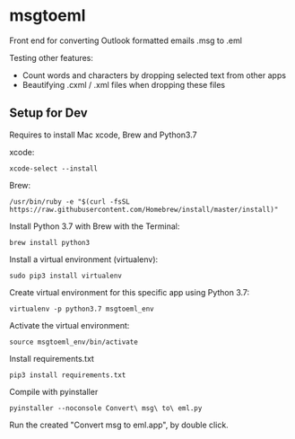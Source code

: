 # msgtoeml
Front end for converting Outlook formatted emails .msg to .eml

Testing other features:
- Count words and characters by dropping selected text from other apps
- Beautifying .cxml / .xml files when dropping these files

## Setup for Dev
Requires to install Mac xcode, Brew and Python3.7

xcode:

`xcode-select --install`

Brew:

`/usr/bin/ruby -e "$(curl -fsSL https://raw.githubusercontent.com/Homebrew/install/master/install)"`

Install Python 3.7 with Brew with the Terminal:

`brew install python3`

Install a virtual environment (virtualenv):

`sudo pip3 install virtualenv`

Create virtual environment for this specific app using Python 3.7:

`virtualenv -p python3.7 msgtoeml_env`

Activate the virtual environment:

`source msgtoeml_env/bin/activate`

Install requirements.txt

`pip3 install requirements.txt`

Compile with pyinstaller

`pyinstaller --noconsole Convert\ msg\ to\ eml.py`

Run the created "Convert msg to eml.app", by double click.

